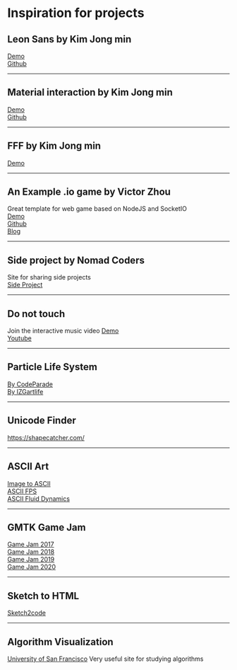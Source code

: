 # Inspiration for projects

## Leon Sans by Kim Jong min
[Demo](https://leon-kim.com/)  
[Github](https://github.com/cmiscm/leonsansfont)

---

## Material interaction by Kim Jong min
[Demo](https://material.cmiscm.com/)  
[Github](https://github.com/cmiscm/material-interaction)

---

## FFF by Kim Jong min
[Demo](http://fff.cmiscm.com/)

---

## An Example .io game by Victor Zhou
Great template for web game based on NodeJS and SocketIO  
[Demo](https://example-io-game.victorzhou.com)  
[Github](https://github.com/vzhou842/example-.io-game)  
[Blog](https://victorzhou.com/blog/build-an-io-game-part-1/)

---

## Side project by Nomad Coders
Site for sharing side projects  
[Side Project](https://sideprojects.pory.app/)

---

## Do not touch
Join the interactive music video
[Demo](http://donottouch.org/)  
[Youtube](https://www.youtube.com/watch?v=W3ZjY8YD_NY&ab_channel=Moniker)

---

## Particle Life System
[By CodeParade](https://www.youtube.com/watch?v=Z_zmZ23grXE)  
[By IZGartlife](https://www.youtube.com/watch?v=makaJpLvbow)

---

## Unicode Finder
https://shapecatcher.com/

---

## ASCII Art
[Image to ASCII](https://www.youtube.com/watch?v=lYButrjldJY)  
[ASCII FPS](https://www.youtube.com/watch?v=fW-pDkDvcfE)  
[ASCII Fluid Dynamics](https://www.youtube.com/watch?v=QMYfkOtYYlg)

---

## GMTK Game Jam
[Game Jam 2017](https://www.youtube.com/watch?v=yDmjt-UfybM)  
[Game Jam 2018](https://www.youtube.com/watch?v=s2ebZXQ_J8Q)  
[Game Jam 2019](https://www.youtube.com/watch?v=o-WrQ77zUvA)  
[Game Jam 2020](https://www.youtube.com/watch?v=RGeAkU2wu4o)

---

## Sketch to HTML
[Sketch2code](https://sketch2code.azurewebsites.net/)

---

## Algorithm Visualization

[University of San Francisco](https://www.cs.usfca.edu/~galles/visualization/Algorithms.html)
Very useful site for studying algorithms
